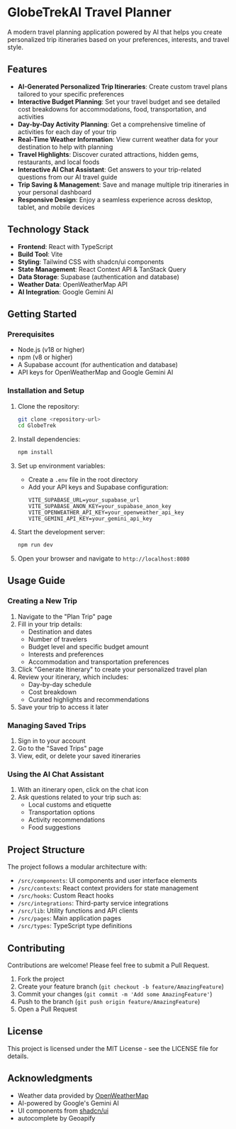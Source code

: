 # GlobeTrekAI Travel Planner

A modern travel planning application powered by AI that helps you create personalized trip itineraries based on your preferences, interests, and travel style.

## Features

- **AI-Generated Personalized Trip Itineraries**: Create custom travel plans tailored to your specific preferences
- **Interactive Budget Planning**: Set your travel budget and see detailed cost breakdowns for accommodations, food, transportation, and activities
- **Day-by-Day Activity Planning**: Get a comprehensive timeline of activities for each day of your trip
- **Real-Time Weather Information**: View current weather data for your destination to help with planning
- **Travel Highlights**: Discover curated attractions, hidden gems, restaurants, and local foods
- **Interactive AI Chat Assistant**: Get answers to your trip-related questions from our AI travel guide
- **Trip Saving & Management**: Save and manage multiple trip itineraries in your personal dashboard
- **Responsive Design**: Enjoy a seamless experience across desktop, tablet, and mobile devices

## Technology Stack

- **Frontend**: React with TypeScript
- **Build Tool**: Vite
- **Styling**: Tailwind CSS with shadcn/ui components
- **State Management**: React Context API & TanStack Query
- **Data Storage**: Supabase (authentication and database)
- **Weather Data**: OpenWeatherMap API
- **AI Integration**: Google Gemini AI

## Getting Started

### Prerequisites

- Node.js (v18 or higher)
- npm (v8 or higher)
- A Supabase account (for authentication and database)
- API keys for OpenWeatherMap and Google Gemini AI

### Installation and Setup

1. Clone the repository:
   ```bash
   git clone <repository-url>
   cd GlobeTrek
   ```

2. Install dependencies:
   ```bash
   npm install
   ```

3. Set up environment variables:
   - Create a `.env` file in the root directory
   - Add your API keys and Supabase configuration:
     ```
     VITE_SUPABASE_URL=your_supabase_url
     VITE_SUPABASE_ANON_KEY=your_supabase_anon_key
     VITE_OPENWEATHER_API_KEY=your_openweather_api_key
     VITE_GEMINI_API_KEY=your_gemini_api_key
     ```

4. Start the development server:
   ```bash
   npm run dev
   ```

5. Open your browser and navigate to `http://localhost:8080`

## Usage Guide

### Creating a New Trip

1. Navigate to the "Plan Trip" page
2. Fill in your trip details:
   - Destination and dates
   - Number of travelers
   - Budget level and specific budget amount
   - Interests and preferences
   - Accommodation and transportation preferences
3. Click "Generate Itinerary" to create your personalized travel plan
4. Review your itinerary, which includes:
   - Day-by-day schedule
   - Cost breakdown
   - Curated highlights and recommendations
5. Save your trip to access it later

### Managing Saved Trips

1. Sign in to your account
2. Go to the "Saved Trips" page
3. View, edit, or delete your saved itineraries

### Using the AI Chat Assistant

1. With an itinerary open, click on the chat icon
2. Ask questions related to your trip such as:
   - Local customs and etiquette
   - Transportation options
   - Activity recommendations
   - Food suggestions

## Project Structure

The project follows a modular architecture with:

- `/src/components`: UI components and user interface elements
- `/src/contexts`: React context providers for state management
- `/src/hooks`: Custom React hooks
- `/src/integrations`: Third-party service integrations
- `/src/lib`: Utility functions and API clients
- `/src/pages`: Main application pages
- `/src/types`: TypeScript type definitions

## Contributing

Contributions are welcome! Please feel free to submit a Pull Request.

1. Fork the project
2. Create your feature branch (`git checkout -b feature/AmazingFeature`)
3. Commit your changes (`git commit -m 'Add some AmazingFeature'`)
4. Push to the branch (`git push origin feature/AmazingFeature`)
5. Open a Pull Request

## License

This project is licensed under the MIT License - see the LICENSE file for details.

## Acknowledgments

- Weather data provided by [OpenWeatherMap](https://openweathermap.org/)
- AI-powered by Google's Gemini AI
- UI components from [shadcn/ui](https://ui.shadcn.com/)
- autocomplete by Geoapify 
